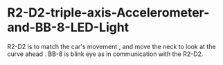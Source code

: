 # R2-D2-triple-axis-Accelerometer-and-BB-8-LED-Light
R2-D2 is to match the car's movement , and move the neck to look at the curve ahead . BB-8 is blink eye as in communication with the R2-D2.
